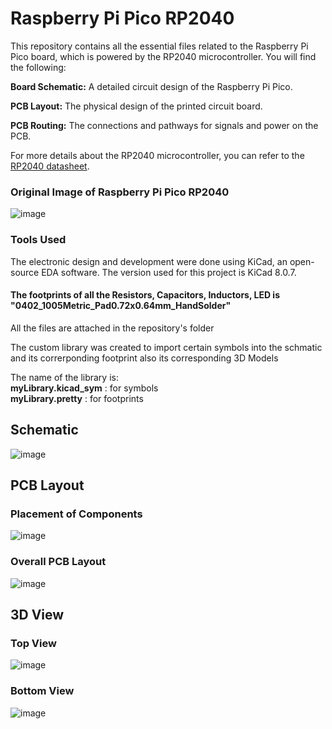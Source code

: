 # Raspberry Pi Pico RP2040

This repository contains all the essential files related to the Raspberry Pi Pico board, which is powered by the RP2040 microcontroller. You will find the following:

**Board Schematic:** A detailed circuit design of the Raspberry Pi Pico.

**PCB Layout:** The physical design of the printed circuit board.

**PCB Routing:** The connections and pathways for signals and power on the PCB.

For more details about the RP2040 microcontroller, you can refer to the [RP2040 datasheet](https://datasheets.raspberrypi.com/pico/pico-datasheet.pdf).
### Original Image of Raspberry Pi Pico RP2040
![image](https://github.com/user-attachments/assets/80edd503-4e7f-47f6-9a13-9fcc58fbe8a7)


### Tools Used
The electronic design and development were done using KiCad, an open-source EDA software. The version used for this project is KiCad 8.0.7.

#### The footprints of all the Resistors, Capacitors, Inductors, LED is **"0402_1005Metric_Pad0.72x0.64mm_HandSolder"**

All the files are attached in the repository's folder

The custom library was created to import certain symbols into the schmatic and its correrponding footprint also its corresponding 3D Models

The name of the library is:  
**myLibrary.kicad_sym**   : for symbols  
__myLibrary.pretty__      : for footprints  


## Schematic
![image](https://github.com/user-attachments/assets/06ab20dd-9ea8-498f-a7e3-5ba861ba65e5)

## PCB Layout

### Placement of Components

![image](https://github.com/user-attachments/assets/d7ec7f1e-a95f-491c-9ea4-475367cba2f6)

### Overall PCB Layout

![image](https://github.com/user-attachments/assets/f1dfe1fc-34de-4fad-80db-945872323105)

## 3D View

### Top View
![image](https://github.com/user-attachments/assets/76abdacc-5831-4e5f-8d63-5b81a31185b0)


### Bottom View
![image](https://github.com/user-attachments/assets/6fa8f93c-f357-4df0-a7a6-5cc978e38d5d)
